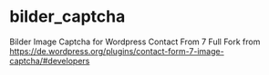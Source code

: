 # bilder_captcha
Bilder Image Captcha for Wordpress Contact From 7 
Full Fork from  https://de.wordpress.org/plugins/contact-form-7-image-captcha/#developers
